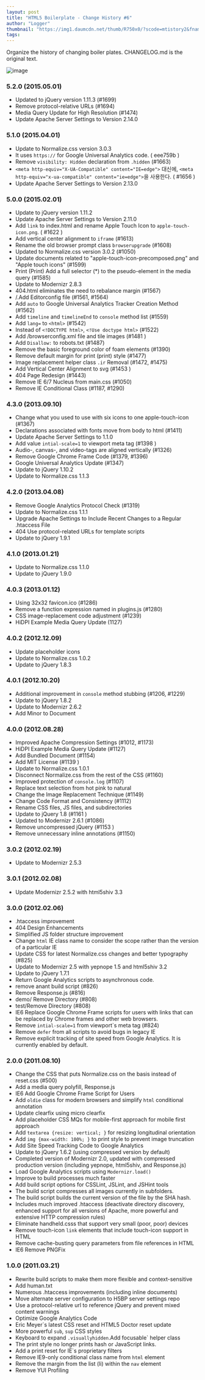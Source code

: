 ```yaml
---
layout: post
title: "HTML5 Boilerplate - Change History #6"
author: "Logger"
thumbnail: "https://img1.daumcdn.net/thumb/R750x0/?scode=mtistory2&fname=https%3A%2F%2Ft1.daumcdn.net%2Fcfile%2Ftistory%2F236EBE3B55E3E34D30"
tags: 
---
```



Organize the history of changing boiler plates. CHANGELOG.md is the original text.

![image](https://t1.daumcdn.net/cfile/tistory/236EBE3B55E3E34D30)

### 5.2.0 (2015.05.01)

- Updated to jQuery version 1.11.3 (#1699)
- Remove protocol-relative URLs (#1694)
- Media Query Update for High Resolution (#1474)
- Update Apache Server Settings to Version 2.14.0

### 5.1.0 (2015.04.01)

- Update to Normalize.css version 3.0.3
- It uses `https://` for Google Universal Analytics code. ( eee759b )
- Remove `visibility: Hidden` declaration from `.hidden` (#1663)
- `<meta http-equiv="X-UA-Compatible" content="IE=edge">` 대신에, `<meta http-equiv="x-ua-compatible" content="ie=edge">`을 사용한다. ( #1656 )
- Update Apache Server Settings to Version 2.13.0

### 5.0.0 (2015.02.01)

- Update to jQuery version 1.11.2
- Update Apache Server Settings to Version 2.11.0
- Add `link` to index.html and rename Apple Touch Icon to `apple-touch-icon.png`. ( #1622 )
- Add vertical center alignment to `iframe` (#1613)
- Rename the old browser prompt class `browserupgrade` (#1608)
- Updated to Normalize.css version 3.0.2 (#1050)
- Update documents related to "apple-touch-icon-precomposed.png" and "Apple touch icons" (#1599)
- Print (Print) Add a full selector (*) to the pseudo-element in the media query (#1585)
- Update to Modernizr 2.8.3
- 404.html eliminates the need to rebalance margin (#1567)
- /.Add Editorconfig file (#1561, #1564)
- Add `auto` to Google Universal Analytics Tracker Creation Method (#1562)
- Add `timeline` and `timelineEnd` to `console` method list (#1559)
- Add `lang=` to `<html>` (#1542)
- Instead of `<!DOCTYPE html>`, `<!Use doctype html>` (#1522)
- Add /browserconfig.xml file and tile images (#1481 )
- Add `Disallow:` to robots.txt (#1487)
- Remove the basic foreground color of foam elements (#1390)
- Remove default margin for print (print) style (#1477)
- Image replacement helper class `.ir` Removal (#1472, #1475)
- Add Vertical Center Alignment to svg (#1453 )
- 404 Page Redesign (#1443)
- Remove IE 6/7 Nucleus from main.css (#1050)
- Remove IE Conditional Class (#1187, #1290)

### 4.3.0 (2013.09.10)

- Change what you used to use with six icons to one apple-touch-icon (#1367)
- Declarations associated with fonts move from body to html (#1411)
- Update Apache Server Settings to 1.1.0
- Add value `intial-scale=1` to viewport meta tag (#1398 )
- Audio-, canvas-, and video-tags are aligned vertically (#1326)
- Remove Google Chrome Frame Code (#1379, #1396)
- Google Universal Analytics Update (#1347)
- Update to jQuery 1.10.2
- Update to Normalize.css 1.1.3

### 4.2.0 (2013.04.08)

- Remove Google Analytics Protocol Check (#1319)
- Update to Normalize.css 1.1.1
- Upgrade Apache Settings to Include Recent Changes to a Regular .htaccess File
- 404 Use protocol-related URLs for template scripts
- Update to jQuery 1.9.1

### 4.1.0 (2013.01.21)

- Update to Normalize.css 1.1.0
- Update to jQuery 1.9.0

### 4.0.3 (2013.01.12)

- Using 32x32 favicon.ico (#1286)
- Remove a function expression named in plugins.js (#1280)
- CSS image-replacement code adjustment (#1239)
- HiDPI Example Media Query Update (1127)

### 4.0.2 (2012.12.09)

- Update placeholder icons
- Update to Normalize.css 1.0.2
- Update to jQuery 1.8.3

### 4.0.1 (2012.10.20)

- Additional improvement in `console` method stubbing (#1206, #1229)
- Update to jQuery 1.8.2
- Update to Modernizr 2.6.2
- Add Minor to Document

### 4.0.0 (2012.08.28)

- Improved Apache Compression Settings (#1012, #1173)
- HiDPI Example Media Query Update (#1127)
- Add Bundled Document (#1154)
- Add MIT License (#1139 )
- Update to Normalize.css 1.0.1
- Disconnect Normalize.css from the rest of the CSS (#1160)
- Improved protection of `console.log` (#1107)
- Replace text selection from hot pink to natural
- Change the Image Replacement Technique (#1149)
- Change Code Format and Consistency (#1112)
- Rename CSS files, JS files, and subdirectories
- Update to jQuery 1.8 (#1161 )
- Updated to Modernizr 2.6.1 (#1086)
- Remove uncompressed jQuery (#1153 )
- Remove unnecessary inline annotations (#1150)

### 3.0.2 (2012.02.19)

- Update to Modernizr 2.5.3

### 3.0.1 (2012.02.08)

- Update Modernizr 2.5.2 with html5shiv 3.3

### 3.0.0 (2012.02.06)

- .htaccess improvement
- 404 Design Enhancements
- Simplified JS folder structure improvement
- Change `html` IE class name to consider the scope rather than the version of a particular IE
- Update CSS for latest Normalize.css changes and better typography (#825)
- Update to Modernizr 2.5 with yepnope 1.5 and html5shiv 3.2
- Update to jQuery 1.7.1
- Return Google Analytics scripts to asynchronous code.
- remove anant build script (#826)
- Remove Response.js (#816)
- demo/ Remove Directory (#808)
- test/Remove Directory (#808)
- IE6 Replace Google Chrome Frame scripts for users with links that can be replaced by Chrome frames and other web browsers.
- Remove `intial-scale=1` from viewport`s meta tag (#824)
- Remove `defer` from all scripts to avoid bugs in legacy IE
- Remove explicit tracking of site speed from Google Analytics. It is currently enabled by default.

### 2.0.0 (2011.08.10)

- Change the CSS that puts Normalize.css on the basis instead of reset.css (#500)
- Add a media query polyfill, Response.js
- IE6 Add Google Chrome Frame Script for Users
- Add `oldie` class for modern browsers and simplify `html` conditional annotation
- Update clearfix using micro clearfix
- Add placeholder CSS MQs for mobile-first approach for mobile first approach
- Add `textarea {resize: vertical; }` for resizing longitudinal orientation
- Add `img {max-width: 100%; }` to print style to prevent image truncation
- Add Site Speed Tracking Code to Google Analytics
- Update to jQuery 1.6.2 (using compressed version by default)
- Completed version of Modernizr 2.0, updated with compressed production version (including yepnope, html5shiv, and Response.js)
- Load Google Analytics scripts using `Modernizr.load()`
- Improve to build processes much faster
- Add build script options for CSSLint, JSLint, and JSHint tools
- The build script compresses all images currently in subfolders.
- The build script builds the current version of the file by the SHA hash.
- Includes much improved .htaccess (deactivate directory discovery, enhanced support for all versions of Apache, more powerful and extensive HTTP compression rules)
- Eliminate handheld.csss that support very small (poor, poor) devices
- Remove touch-icon `link` elements that include touch-icon support in HTML
- Remove cache-busting query parameters from file references in HTML
- IE6 Remove PNGFix

### 1.0.0 (2011.03.21)

- Rewrite build scripts to make them more flexible and context-sensitive
- Add human.txt
- Numerous .htaccess improvements (including inline documents)
- Move alternate server configuration to H5BP server settings repo
- Use a protocol-relative url to reference jQuery and prevent mixed content warnings
- Optimize Google Analytics Code
- Eric Meyer`s latest CSS reset and HTML5 Doctor reset update
- More powerful `sub`, `sup` CSS styles
- Keyboard to expand `.visuallyhidden`.Add focusable` helper class
- The print style no longer prints hash or JavaScript links.
- Add a print reset for IE`s proprietary filters
- Remove IE9-only conditional class name from `html` element
- Remove the margin from the list (li) within the `nav` element
- Remove YUI Profiling